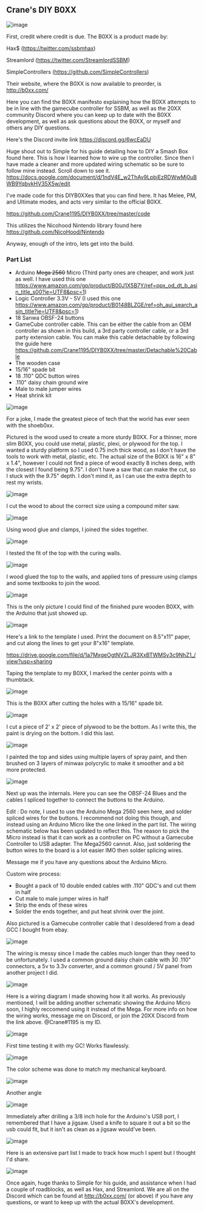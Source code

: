 ## Crane's DIY B0XX

![image](https://i.imgur.com/nWhepdX.jpg)

First, credit where credit is due. The B0XX is a product made by:

Hax$ (https://twitter.com/ssbmhax)

Streamlord (https://twitter.com/StreamlordSSBM)

SimpleControllers (https://github.com/SimpleControllers)

Their website, where the B0XX is now available to preorder, is http://b0xx.com/


Here you can find the B0XX manifesto explaining how the B0XX attempts to be in line with the gamecube controller for SSBM, as well as the 20XX community Discord where you can keep up to date with the B0XX development, as well as ask questions about the B0XX, or myself and others any DIY questions.

Here's the Discord invite link https://discord.gg/6wcEaDU

Huge shout out to Simple for his guide detailing how to DIY a Smash Box found here. This is how I learned how to wire up the controller. Since then I have made a cleaner and more updated wiring schematic so be sure to follow mine instead. Scroll down to see it.
https://docs.google.com/document/d/1ndV4E_w2ThAv9LpbjEzRDWwMj0uBWB9YqbvkHV35X5w/edit

I've made code for this DIYB0XXes that you can find here. It has Melee, PM, and Ultimate modes, and acts very similar to the official B0XX.

https://github.com/Crane1195/DIYB0XX/tree/master/code

This utilizes the Nicohood Nintendo library found here https://github.com/NicoHood/Nintendo

Anyway, enough of the intro, lets get into the build.

### Part List
  * Arduino ~~Mega 2560~~ Micro (Third party ones are cheaper, and work just as well. I have used this one https://www.amazon.com/gp/product/B00J1X5B7Y/ref=ppx_od_dt_b_asin_title_s00?ie=UTF8&psc=1)
  * Logic Controller 3.3V - 5V (I used this one https://www.amazon.com/gp/product/B0148BLZGE/ref=oh_aui_search_asin_title?ie=UTF8&psc=1)
  * 18 Sanwa OBSF-24 buttons
  * GameCube controller cable. This can be either the cable from an OEM controller as shown in this build, a 3rd party controller cable, or a 3rd party extension cable. You can make this cable detachable by following the guide here https://github.com/Crane1195/DIYB0XX/tree/master/Detachable%20Cable
  * The wooden case
  * 15/16" spade bit
  * 18 .110" QDC button wires
  * .110" daisy chain ground wire
  * Male to male jumper wires
  * Heat shrink kit

![image](https://i.imgur.com/A4ihq5s.jpg)

For a joke, I made the greatest piece of tech that the world has ever seen with the shoeb0xx.

Pictured is the wood used to create a more sturdy B0XX. For a thinner, more slim B0XX, you could use metal, plastic, plexi, or plywood for the top. I wanted a sturdy platform so I used 0.75 inch thick wood, as I don't have the tools to work with metal, plastic, etc. The actual size of the B0XX is 16" x 8" x 1.4", however I could not find a piece of wood exactly 8 inches deep, with the closest I found being 9.75". I don't have a saw that can make the cut, so I stuck with the 9.75" depth. I don't mind it, as I can use the extra depth to rest my wrists.

![image](https://i.imgur.com/RY6jwJm.jpg)

I cut the wood to about the correct size using a compound miter saw.

![image](https://i.imgur.com/PBBv8ep.jpg)

Using wood glue and clamps, I joined the sides together.

![image](https://i.imgur.com/MEVnEXd.jpg)

I tested the fit of the top with the curing walls.

![image](https://i.imgur.com/8UplXpV.jpg)

I wood glued the top to the walls, and applied tons of pressure using clamps and some textbooks to join the wood.

![image](https://i.imgur.com/8v1nStO.jpg)

This is the only picture I could find of the finished pure wooden B0XX, with the Arduino that just showed up.

![image](https://i.imgur.com/mLYnbQ7.jpg)

Here's a link to the template I used. Print the document on 8.5"x11" paper, and cut along the lines to get your 8"x16" template.

https://drive.google.com/file/d/1a7MxgeOgtNVZLJR3XxBTWMSy3c9NhZ1_/view?usp=sharing

Taping the template to my B0XX, I marked the center points with a thumbtack.

![image](https://i.imgur.com/yBqV9HB.jpg)

This is the B0XX after cutting the holes with a 15/16" spade bit.

![image](https://i.imgur.com/M9v4XDy.jpg)

I cut a piece of 2' x 2' piece of plywood to be the bottom. As I write this, the paint is drying on the bottom. I did this last.

![image](https://i.imgur.com/lebgWjP.jpg)

I painted the top and sides using multiple layers of spray paint, and then brushed on 3 layers of minwax polycrylic to make it smoother and a bit more protected.

![image](https://i.imgur.com/nJz8njy.jpg)

Next up was the internals. Here you can see the OBSF-24 Blues and the cables I spliced together to connect the buttons to the Arduino. 

Edit : Do note, I used to use the Arduino Mega 2560 seen here, and solder spliced wires for the buttons. I recommend not doing this though, and instead using an Arduino Micro like the one linked in the part list. The wiring schematic below has been updated to reflect this.
The reason to pick the Micro instead is that it can work as a controller on PC without a Gamecube Controller to USB adapter. The Mega2560 cannot. Also, just soldering the button wires to the board is a lot easier IMO then solder splicing wires.

Message me if you have any questions about the Arduino Micro.

Custom wire process:
* Bought a pack of 10 double ended cables with .110" QDC's and cut them in half
* Cut male to male jumper wires in half
* Strip the ends of these wires
* Solder the ends together, and put heat shrink over the joint.

Also pictured is a Gamecube controller cable that I desoldered from a dead GCC I bought from ebay.

![image](https://i.imgur.com/eLWxTKm.jpg)

The wiring is messy since I made the cables much longer than they need to be unfortunately. I used a common ground daisy chain cable with 30 .110" connectors, a 5v to 3.3v converter, and a common ground / 5V panel from another project I did.

![image](https://i.imgur.com/JMRVMHo.jpg)

Here is a wiring diagram I made showing how it all works. As previously mentioned, I will be adding another schematic showing the Arduino Micro soon, I highly reccomend using it instead of the Mega. For more info on how the wiring works, message me on Discord, or join the 20XX Discord from the link above. @Crane#1195 is my ID.

![image](https://i.imgur.com/0YlfuPZ.jpg)

First time testing it with my GC! Works flawlessly.

![image](https://i.imgur.com/xnwA6Bq.jpg)

The color scheme was done to match my mechanical keyboard.

![image](https://i.imgur.com/C6hWFK3.jpg)

Another angle

![image](https://i.imgur.com/bWkMDLI.jpg)

Immediately after drilling a 3/8 inch hole for the Arduino's USB port, I remembered that I have a jigsaw. Used a knife to square it out a bit so the usb could fit, but it isn't as clean as a jigsaw would've been.

![image](https://i.imgur.com/UNmyYfB.png)

Here is an extensive part list I made to track how much I spent but I thought I'd share.

![image](https://i.imgur.com/0mqm5v5.jpg)

Once again, huge thanks to Simple for his guide, and assistance when I had a couple of roadblocks, as well as Hax, and Streamlord. We are all on the Discord which can be found at http://b0xx.com/ (or above) if you have any questions, or want to keep up with the actual B0XX's development.
